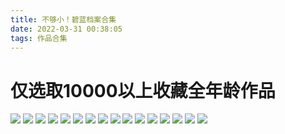 ```yaml
---
title: 不够小！碧蓝档案合集
date: 2022-03-31 00:38:05
tags: 作品合集
---
```

# 仅选取10000以上收藏**全年龄**作品

[![](https://pixiv.lolicon.cyou/img-original/img/2022/02/06/00/00/02/96029533_p0.png)](https://www.pixiv.net/artworks/96029533) 
[![](https://pixiv.lolicon.cyou/img-original/img/2022/01/14/23/48/12/95527155_p0.jpg)](https://www.pixiv.net/artworks/95527155)
[![](https://pixiv.lolicon.cyou/img-original/img/2021/12/12/23/18/34/94742086_p0.png)](https://www.pixiv.net/artworks/94742086) 
[![](https://pixiv.lolicon.cyou/img-original/img/2021/12/05/00/00/12/94568051_p0.jpg)](https://www.pixiv.net/artworks/94568051) 
[![](https://pixiv.lolicon.cyou/img-original/img/2021/11/25/14/44/22/94362509_p0.png)](https://www.pixiv.net/artworks/94362509) 
[![](https://pixiv.lolicon.cyou/img-original/img/2021/11/21/07/23/26/94268230_p0.png)](https://www.pixiv.net/artworks/94268230) 
[![](https://pixiv.lolicon.cyou/img-original/img/2021/11/17/00/00/16/94181285_p0.png)](https://www.pixiv.net/artworks/94181285) 
[![](https://pixiv.lolicon.cyou/img-original/img/2021/08/25/19/07/25/92253179_p0.jpg)](https://www.pixiv.net/artworks/92253179) 
[![](https://pixiv.lolicon.cyou/img-original/img/2021/08/23/21/31/53/92210856_p0.jpg)](https://www.pixiv.net/artworks/92210856) 
[![](https://pixiv.lolicon.cyou/img-original/img/2021/08/19/00/00/13/92088488_p0.jpg)](https://www.pixiv.net/artworks/92088488) 
[![](https://pixiv.lolicon.cyou/img-original/img/2021/08/16/17/53/03/92031659_p0.jpg)](https://www.pixiv.net/artworks/92031659) 
[![](https://pixiv.lolicon.cyou/img-original/img/2021/08/09/17/53/05/91845472_p0.png)](https://www.pixiv.net/artworks/91845472) 
[![](https://pixiv.lolicon.cyou/img-original/img/2021/07/28/04/15/58/91144962_p0.jpg)](https://www.pixiv.net/artworks/91144962) 
[![](https://pixiv.lolicon.cyou/img-original/img/2021/07/02/01/36/12/90948227_p0.png)](https://www.pixiv.net/artworks/90948227) 
[![](https://pixiv.lolicon.cyou/img-original/img/2021/03/04/00/00/09/88196541_p0.png)](https://www.pixiv.net/artworks/88196541) 
[![](https://pixiv.lolicon.cyou/img-original/img/2020/12/11/23/11/37/83514386_p0.png)](https://www.pixiv.net/artworks/83514386) 
